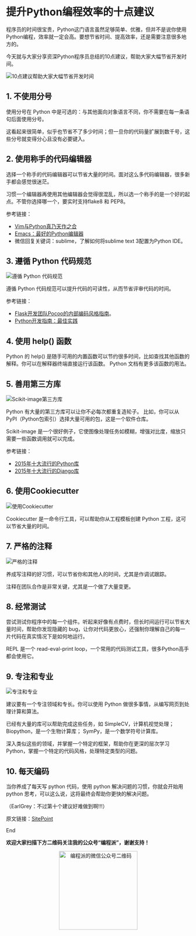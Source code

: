 # 提升Python编程效率的十点建议

程序员的时间很宝贵，Python这门语言虽然足够简单、优雅，但并不是说你使用Python编程，效率就一定会高。要想节省时间、提高效率，还是需要注意很多地方的。

今天就与大家分享资深Python程序员总结的10点建议，帮助大家大幅节省开发时间。

![10点建议帮助大家大幅节省开发时间](http://dab1nmslvvntp.cloudfront.net/wp-content/uploads/2015/07/1438352070time1.jpg)

## 1. 不使用分号

使用分号在 Python 中是可选的：与其他面向对象语言不同，你不需要在每一条语句后面使用分号。

这看起来很简单，似乎也节省不了多少时间；但一旦你的代码量扩展到数千号，这些分号就变得分心且没有必要键入。

## 2. 使用称手的代码编辑器

选择一个称手的代码编辑器可以节省大量的时间。面对这么多代码编辑器，很多新手都会感觉很迷茫。

习惯一个编辑器再使用其他编辑器会觉得很混乱，所以选一个称手的是一个好的起点。不管你选择哪一个，要实时支持flake8 和 PEP8。

参考链接：

- [Vim与Python真乃天作之合](http://codingpy.com/article/vim-and-python-match-in-heaven/)
- [Emacs：最好的Python编辑器](http://codingpy.com/article/emacs-the-best-python-editor/)
- 微信回复关键词：sublime，了解如何将sublime text 3配置为Python IDE。

## 3. 遵循 Python 代码规范

![遵循 Python 代码规范](http://dab1nmslvvntp.cloudfront.net/wp-content/uploads/2015/07/1438352425style.jpg)

遵循 Python 代码规范可以提升代码的可读性，从而节省评审代码的时间。

参考链接：

- [Flask开发团队Pocoo的内部编码风格指南](http://codingpy.com/article/pocoo-internal-style-guide-cn/)。
- [Python开发指南：最佳实践](http://codingpy.com/article/bobp-guide-for-python-development/)

## 4. 使用 help() 函数

Python 的 help() 是随手可用的内置函数可以节约很多时间，比如查找其他函数的解释。你可以在解释器终端直接运行该函数。
Python 文档有更多该函数的用法。

## 5. 善用第三方库

![Scikit-image第三方库](http://dab1nmslvvntp.cloudfront.net/wp-content/uploads/2015/07/1438352718scikit.jpg)

Python 有大量的第三方库可以让你不必每次都重复造轮子。
比如，你可以从 PyPI（Python包索引）选择大量可用的包，这是一个软件仓库。

Scikit-image 是一个很好例子，它使图像处理任务如模糊，增强对比度，缩放只需要一些函数调用就可以完成。

参考链接：

- [2015年十大流行的Python库](http://codingpy.com/article/top-10-python-libraries-started-in-2015/)
- [2015年十大流行的Django库](http://codingpy.com/article/top-10-django-libraries-started-in-2015/)

## 6. 使用Cookiecutter

![使用Cookiecutter](http://dab1nmslvvntp.cloudfront.net/wp-content/uploads/2015/07/1438353063cookie.png)

Cookiecutter 是一命令行工具，可以帮助你从工程模板创建 Python 工程，这可以节省大量的时间。

## 7. 严格的注释

![严格的注释](http://dab1nmslvvntp.cloudfront.net/wp-content/uploads/2015/07/1438353592comment.jpg)

养成写注释的好习惯，可以节省你和其他人的时间，尤其是作调试跟踪。

注释在团队合作是非常关键，尤其是一个做了大量变更。

## 8. 经常测试

尝试测试你程序中的每一个组件。听起来好像有点费时，但长时间运行可以节省大量时间，帮助你发现隐藏的 bug，让你对代码更放心，还强制你理解自己的每一片代码在真实情况下是如何地运行。

REPL 是一个 read-eval-print loop，一个常用的代码测试工具，很多Python高手都会使用它。

## 9. 专注和专业

![专注和专业](http://dab1nmslvvntp.cloudfront.net/wp-content/uploads/2015/07/1438353918focus1.jpg)

建议要有一个专注领域和专长。你可以使用 Python 做很多事情，从编写网页到处理计算和算法。 

已经有大量的库可以帮助完成这些任务，如 SimpleCV，计算机视觉处理；Biopython，是一个生物计算库； SymPy，是一个数学符号计算库。

深入类似这些的领域，并掌握一个特定的框架，帮助你在更深的层次学习 Python，掌握一个特定的代码风格，处理特定类型的问题。

## 10. 每天编码

当你养成了每天写 python 代码，使用 python 解决问题的习惯，你就会开始用 python 思考，可以这么说，这将最终会帮助你更快的解决问题。

（EarlGrey：不过第十个建议好难做到啊!!!）

原文链接：[SitePoint](http://www.sitepoint.com/10-time-saving-tips-pythonists/)

End

**欢迎大家扫描下方二维码关注我的公众号“编程派”，谢谢支持！**

<p style="text-align:center">
    <img src="http://codingpy.com/static/images/wechat-of-codingpy.jpg" alt="编程派的微信公众号二维码" style="width:215px;height:215px">
</p>